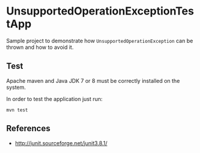 # UnsupportedOperationExceptionTestApp

Sample project to demonstrate how `UnsupportedOperationException` can be thrown and how to avoid it.

## Test

Apache maven and Java JDK 7 or 8 must be correctly installed on the system. 

In order to test the application just run:

```shell
mvn test
```

## References

* http://junit.sourceforge.net/junit3.8.1/